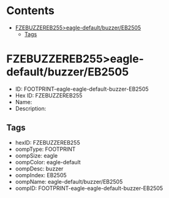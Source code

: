 



Contents
========

* [FZEBUZZEREB255>eagle-default/buzzer/EB2505](#fzebuzzereb255eagle-defaultbuzzereb2505)
	* [Tags](#tags)

# FZEBUZZEREB255>eagle-default/buzzer/EB2505

- ID: FOOTPRINT-eagle-eagle-default-buzzer-EB2505
- Hex ID: FZEBUZZEREB255
- Name: 
- Description: 

## Tags

- hexID: FZEBUZZEREB255
- oompType: FOOTPRINT
- oompSize: eagle
- oompColor: eagle-default
- oompDesc: buzzer
- oompIndex: EB2505
- oompName: eagle-default/buzzer/EB2505
- oompID: FOOTPRINT-eagle-eagle-default-buzzer-EB2505
